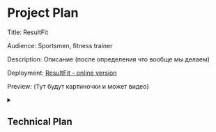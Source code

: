 # Project Plan
Title: ResultFit

Audience: Sportsmen, fitness trainer

Description: Описание (после определения что вообще мы делаем)

Deployment: [ResultFit - online version](https://fresultfit.onrender.com/)

Preview: (Тут будут картиночки и может видео)

<details>
  <summary> <h2>Technical Plan</h2> </summary>
  
Colors: Основные цвета

Fonts: Шрифты

Main functions:
  
  1.
  
  2.
  
  3.

Base design: Продумать три вида базового дизайна
  
  Desktop:
  
  Table:
  
  Phone:

Final design: Figma
</details>

